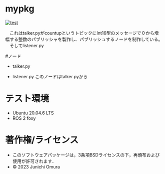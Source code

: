 # mypkg
[![test](https://github.com/JunichiOmura/mypkg/actions/workflows/test.yml/badge.svg)](https://github.com/JunichiOmura/mypkg/actions/workflows/test.yml)

　これはtalker.pyがcountupというトピックにInt16型のメッセージで０から増幅する整数のパブリッシャを製作し、パブリッシュするノードを制作している。
　そしてlistener.py


#ノード
* talker.py

* listener.py
このノードはtalker.pyから




# テスト環境
* Ubuntu 20.04.6 LTS
* ROS 2  foxy

# 著作権/ライセンス
  * このソフトウェアパッケージは，3条項BSDライセンスの下，再頒布および使用が許可されます．
* © 2023 Junichi Omura



